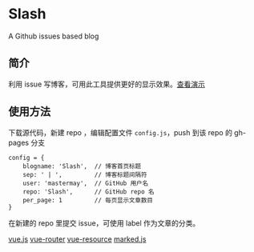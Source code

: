 # Slash
A Github issues based blog

## 简介
利用 issue 写博客，可用此工具提供更好的显示效果。[查看演示](http://mastermay.github.io/Slash/)

## 使用方法
下载源代码，新建 repo ，编辑配置文件 `config.js`，push 到该 repo 的 gh-pages 分支
```
config = {
    blogname: 'Slash',  // 博客首页标题
    sep: ' | ',         // 博客标题间隔符
    user: 'mastermay',  // GitHub 用户名
    repo: 'Slash',      // GitHub repo 名
    per_page: 1         // 每页显示文章数目
}
```
在新建的 repo 里提交 issue，可使用 label 作为文章的分类。

[vue.js](https://github.com/vuejs/vue)
[vue-router](https://github.com/vuejs/vue-router)
[vue-resource](https://github.com/vuejs/vue-resource)
[marked.js](https://github.com/chjj/marked)
